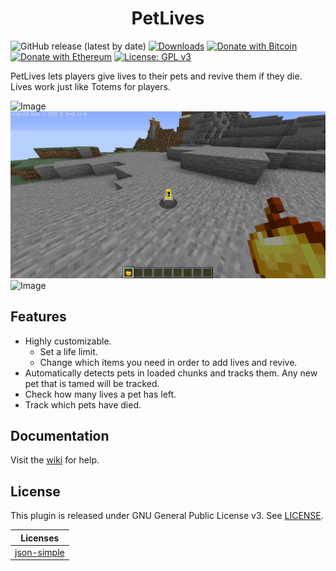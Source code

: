 <h1 align="center">PetLives</h1>

![GitHub release (latest by date)](https://img.shields.io/github/v/release/hyperdefined/PetLives) [![Downloads](https://img.shields.io/github/downloads/hyperdefined/PetLives/total?logo=github)](https://github.com/hyperdefined/PetLives/releases) [![Donate with Bitcoin](https://en.cryptobadges.io/badge/micro/1F29aNKQzci3ga5LDcHHawYzFPXvELTFoL)](https://en.cryptobadges.io/donate/1F29aNKQzci3ga5LDcHHawYzFPXvELTFoL) [![Donate with Ethereum](https://en.cryptobadges.io/badge/micro/0x0f58B66993a315dbCc102b4276298B5Ff8895F41)](https://en.cryptobadges.io/donate/0x0f58B66993a315dbCc102b4276298B5Ff8895F41) [![License: GPL v3](https://img.shields.io/badge/License-GPLv3-blue.svg)](https://www.gnu.org/licenses/gpl-3.0)

PetLives lets players give lives to their pets and revive them if they die. Lives work just like Totems for players.

![Image](https://raw.githubusercontent.com/hyperdefined/PetLives/master/example.gif)
![Image](https://raw.githubusercontent.com/hyperdefined/PetLives/master/example2.gif)
![Image](https://raw.githubusercontent.com/hyperdefined/PetLives/master/example3.gif)

## Features
* Highly customizable.
    * Set a life limit.
    * Change which items you need in order to add lives and revive.
* Automatically detects pets in loaded chunks and tracks them. Any new pet that is tamed will be tracked.
* Check how many lives a pet has left.
* Track which pets have died.

## Documentation
Visit the [wiki](https://github.com/hyperdefined/PetLives/wiki) for help.

## License
This plugin is released under GNU General Public License v3. See [LICENSE](https://github.com/hyperdefined/PetLives/blob/master/LICENSE).

| Licenses |
| ----------- |
| [json-simple](https://www.apache.org/licenses/LICENSE-2.0.html) |
